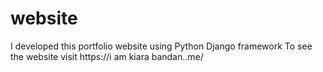 # website
I developed this portfolio website using Python Django framework To see the website visit https://i am kiara bandan..me/
